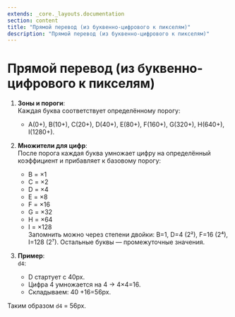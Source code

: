 ```yaml
---
extends: _core._layouts.documentation
section: content
title: "Прямой перевод (из буквенно-цифрового к пикселям)"
description: "Прямой перевод (из буквенно-цифрового к пикселям)"
---
```


# Прямой перевод (из буквенно-цифрового к пикселям)

1. **Зоны и пороги**:  
   Каждая буква соответствует определённому порогу:

   * A(0+), B(10+), C(20+), D(40+), E(80+), F(160+), G(320+), H(640+), I(1280+).

2. **Множители для цифр**:  
   После порога каждая буква умножает цифру на определённый коэффициент и прибавляет к базовому порогу:

   * B \= ×1
   * C \= ×2
   * D \= ×4
   * E \= ×8
   * F \= ×16
   * G \= ×32
   * H \= ×64
   * I \= ×128  
     Запомнить можно через степени двойки: B=1, D=4 (2²), F=16 (2⁴), I=128 (2⁷). Остальные буквы — промежуточные значения.

3. **Пример**:  
   `d4`:

    - D стартует с 40px.
    - Цифра 4 умножается на 4 → 4×4=16.
    - Складываем: 40 \+16=56px.

Таким образом `d4` \= 56px.
